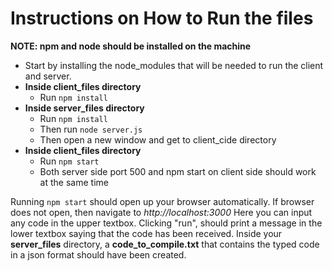 # Instructions on How to Run the files

**NOTE: npm and node should be installed on the machine**

- Start by installing the node_modules that will be needed to run the client and server.
- **Inside client_files directory**
  - Run `npm install`
- **Inside server_files directory**
  - Run `npm install`
  - Then run `node server.js`
  - Then open a new window and get to client_cide directory
- **Inside client_files directory**
  - Run `npm start`
  - Both server side port 500 and npm start on client side should work at the same time

Running `npm start` should open up your browser automatically. If browser does not open, then navigate to _http://localhost:3000_
Here you can input any code in the upper textbox. Clicking "run", should print a message in the lower textbox saying that the code has been received.
Inside your **server_files** directory, a **code_to_compile.txt** that contains the typed code in a json format should have been created.
